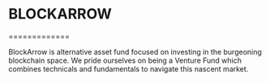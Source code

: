 # BLOCKARROW
=============

BlockArrow is alternative asset fund focused on investing in the burgeoning blockchain space. We pride ourselves on being a Venture Fund which combines technicals and fundamentals to navigate this nascent market.
